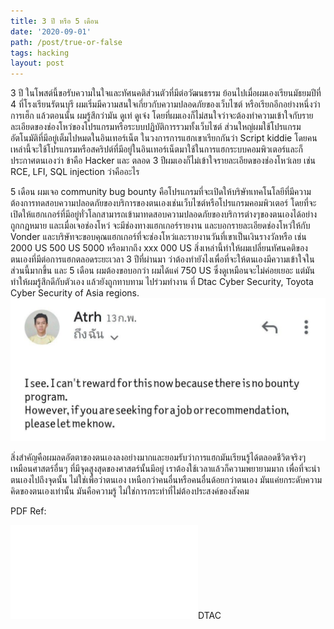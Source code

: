 ```yaml
---
title: 3 ปี หรือ 5 เดือน
date: '2020-09-01'
path: /post/true-or-false
tags: hacking
layout: post
---
```


3 ปี ในโพสต์นี้ขอรับความในใจและทัศนคติส่วนตัวที่มีต่อวัฒนธรรม ย้อนไปเมื่อผมเองเรียนมัธยมปีที่ 4 ที่โรงเรียนรัตนบุรี ผมเริ่มมีความสนใจเกี่ยวกับความปลอดภัยของเว็บไซต์ หรือเรียกอีกอย่างหนึ่งว่าการเฮ็ก แล้วตอนนั้น ผมรู้สึกว่ามัน ดูเท่ ดูเจ๋ง โดยที่ผมเองก็ไม่สนใจว่าจะต้องทำความเข้าใจกับรายละเอียดของช่องโหว่ของโปรแกรมหรือระบบปฏิบัติการรวมทั้งเว็บไซต์ ส่วนใหญ่ผมใช้โปรแกรมอัตโนมัติที่มีอยู่เต็มไปหมดในอินเทอร์เน็ต ในวงการการแฮกเขาเรียกกันว่า Script kiddie โดยคนเหล่านี้จะใช้โปรแกรมหรือสคริปต์ที่มีอยู่ในอินเทอร์เน็ตมาใช้ในการแฮกระบบคอมพิวเตอร์และก็ประกาศตนเองว่า ข้าคือ Hacker และ ตลอด 3 ปีผมเองก็ไม่เข้าใจรายละเอียดของช่องโหว่เลย เช่น RCE, LFI, SQL injection ว่าคืออะไร

5 เดือน ผมเจอ community bug bounty คือโปรแกรมที่จะเปิดให้บริษัทเทคโนโลยีที่มีความต้องการทดสอบความปลอดภัยของบริการของตนเองเช่นเว็บไซต์หรือโปรแกรมคอมพิวเตอร์ โดยที่จะเปิดให้แฮกเกอร์ที่มีอยู่ทั่วโลกสามารถเข้ามาทดสอบความปลอดภัยของบริการต่างๆของตนเองได้อย่างถูกกฎหมาย และเมื่อเจอช่องโหว่ จะมีช่องทางแฮกเกอร์รายงาน และบอกรายละเอียดช่องโหว่ให้กับ Vonder และบริษัทจะขอบคุณแฮกเกอร์ที่จะช่องโหว่และรายงานวันที่เขาเป็นเงินรางวัลหรือ เช่น 2000 US 500 US 5000 หรือมากถึง xxx 000 US สิ่งเหล่านี้ทำให้ผมเปลี่ยนทัศนคติของตนเองที่มีต่อการแฮกตลอดระยะเวลา 3 ปีที่ผ่านมา ว่าต้องทำยังไงเพื่อที่จะให้ตนเองมีความเข้าใจในส่วนนี้มากขึ้น และ 5 เดือน ผมต้องขอบอกว่า ผมได้แค่ 750 US ซึ่งดูเหมือนจะไม่ค่อยเยอะ แต่มันทำให้ผมรู้สึกดีกับตัวเอง แล้วยังถูกทาบทาม ไปร่วมทำงาน ที่ Dtac Cyber Security, Toyota Cyber Security of Asia regions.
![DTAC](./dtac.jpg)

สิ่งสำคัญคือผมลดอัตตาของตนเองลงอย่างมากและยอมรับว่าการแฮกมันเรียนรู้ได้ตลอดชีวิตจริงๆเหมือนศาสตร์อื่นๆ ที่มีจุดสูงสุดของศาสตร์นั้นมีอยู่ เราต้องใช้เวลาแล้วก็ความพยายามมาก เพื่อที่จะนำตนเองไปถึงจุดนั้น ไม่ใช่เพื่อว่าตนเอง เหนือกว่าคนอื่นหรือคนอื่นด้อยกว่าตนเอง มันแค่ยกระดับความคิดของตนเองเท่านั้น มันคือความรู้ ไม่ใช่การกระทำที่ไม่ต้องประสงค์ของสังคม

PDF Ref: 

<object data="dtac.pdf" type="application/pdf" width="700px" height="700px">
    <embed src="dtac.pdf">DTAC</embed>
</object>